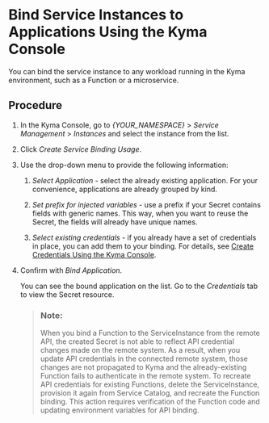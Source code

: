 <!-- loio883c151e1dce4b859fcdd1b1cbc861eb -->

# Bind Service Instances to Applications Using the Kyma Console

You can bind the service instance to any workload running in the Kyma environment, such as a Function or a microservice.



## Procedure

1.  In the Kyma Console, go to *\{YOUR\_NAMESPACE\}* \> *Service Management* \> *Instances* and select the instance from the list.

2.  Click *Create Service Binding Usage*.

3.  Use the drop-down menu to provide the following information:

    1.  *Select Application* - select the already existing application. For your convenience, applications are already grouped by kind.

    2.  *Set prefix for injected variables* - use a prefix if your Secret contains fields with generic names. This way, when you want to reuse the Secret, the fields will already have unique names.

    3.  *Select existing credentials* - if you already have a set of credentials in place, you can add them to your binding. For details, see [Create Credentials Using the Kyma Console](Create_Credentials_Using_the_Kyma_Console_87576fe.md).

4.  Confirm with *Bind Application*.

    You can see the bound application on the list. Go to the *Credentials* tab to view the Secret resource.

    > ### Note:  
    > When you bind a Function to the ServiceInstance from the remote API, the created Secret is not able to reflect API credential changes made on the remote system. As a result, when you update API credentials in the connected remote system, those changes are not propagated to Kyma and the already-existing Function fails to authenticate in the remote system. To recreate API credentials for existing Functions, delete the ServiceInstance, provision it again from Service Catalog, and recreate the Function binding. This action requires verification of the Function code and updating environment variables for API binding.


